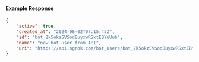 <!-- Code generated for API Clients. DO NOT EDIT. -->

#### Example Response

```json
{
	"active": true,
	"created_at": "2024-08-02T07:15:45Z",
	"id": "bot_2k5okzSVSod8uyxwRSxtEBYuUub",
	"name": "new bot user from API",
	"uri": "https://api.ngrok.com/bot_users/bot_2k5okzSVSod8uyxwRSxtEBYuUub"
}
```
